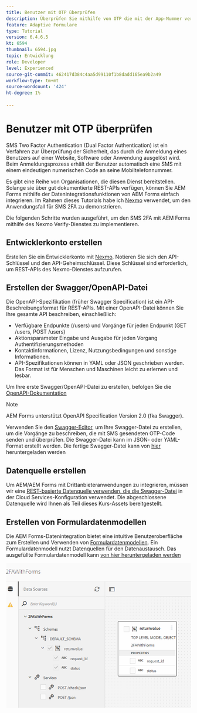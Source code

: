 ```yaml
---
title: Benutzer mit OTP überprüfen
description: Überprüfen Sie mithilfe von OTP die mit der App-Nummer verknüpfte Mobiltelefonnummer.
feature: Adaptive Formulare
type: Tutorial
version: 6.4,6.5
kt: 6594
thumbnail: 6594.jpg
topic: Entwicklung
role: Developer
level: Experienced
source-git-commit: 462417d384c4aa5d99110f1b8dadd165ea9b2a49
workflow-type: tm+mt
source-wordcount: '424'
ht-degree: 1%

---
```




# Benutzer mit OTP überprüfen

SMS Two Factor Authentication (Dual Factor Authentication) ist ein Verfahren zur Überprüfung der Sicherheit, das durch die Anmeldung eines Benutzers auf einer Website, Software oder Anwendung ausgelöst wird. Beim Anmeldungsprozess erhält der Benutzer automatisch eine SMS mit einem eindeutigen numerischen Code an seine Mobiltelefonnummer.

Es gibt eine Reihe von Organisationen, die diesen Dienst bereitstellen. Solange sie über gut dokumentierte REST-APIs verfügen, können Sie AEM Forms mithilfe der Datenintegrationsfunktionen von AEM Forms einfach integrieren. Im Rahmen dieses Tutorials habe ich [Nexmo](https://developer.nexmo.com/verify/overview) verwendet, um den Anwendungsfall für SMS 2FA zu demonstrieren.

Die folgenden Schritte wurden ausgeführt, um den SMS 2FA mit AEM Forms mithilfe des Nexmo Verify-Dienstes zu implementieren.

## Entwicklerkonto erstellen

Erstellen Sie ein Entwicklerkonto mit [Nexmo](https://dashboard.nexmo.com/sign-in). Notieren Sie sich den API-Schlüssel und den API-Geheimschlüssel. Diese Schlüssel sind erforderlich, um REST-APIs des Nexmo-Dienstes aufzurufen.

## Erstellen der Swagger/OpenAPI-Datei

Die OpenAPI-Spezifikation (früher Swagger Specification) ist ein API-Beschreibungsformat für REST-APIs. Mit einer OpenAPI-Datei können Sie Ihre gesamte API beschreiben, einschließlich:

* Verfügbare Endpunkte (/users) und Vorgänge für jeden Endpunkt (GET /users, POST /users)
* Aktionsparameter Eingabe und Ausgabe für jeden Vorgang
Authentifizierungsmethoden
* Kontaktinformationen, Lizenz, Nutzungsbedingungen und sonstige Informationen.
* API-Spezifikationen können in YAML oder JSON geschrieben werden. Das Format ist für Menschen und Maschinen leicht zu erlernen und lesbar.

Um Ihre erste Swagger/OpenAPI-Datei zu erstellen, befolgen Sie die [OpenAPI-Dokumentation](https://swagger.io/docs/specification/2-0/basic-structure/)

>[!NOTE]
> AEM Forms unterstützt OpenAPI Specification Version 2.0 (fka Swagger).

Verwenden Sie den [Swagger-Editor](https://editor.swagger.io/), um Ihre Swagger-Datei zu erstellen, um die Vorgänge zu beschreiben, die mit SMS gesendeten OTP-Code senden und überprüfen. Die Swagger-Datei kann im JSON- oder YAML-Format erstellt werden. Die fertige Swagger-Datei kann von [hier](assets/two-factore-authentication-swagger.zip) heruntergeladen werden

## Datenquelle erstellen

Um AEM/AEM Forms mit Drittanbieteranwendungen zu integrieren, müssen wir eine [REST-basierte Datenquelle verwenden, die die Swagger-Datei](https://experienceleague.adobe.com/docs/experience-manager-learn/forms/ic-web-channel-tutorial/parttwo.html) in der Cloud Services-Konfiguration verwendet. Die abgeschlossene Datenquelle wird Ihnen als Teil dieses Kurs-Assets bereitgestellt.

## Erstellen von Formulardatenmodellen

Die AEM Forms-Datenintegration bietet eine intuitive Benutzeroberfläche zum Erstellen und Verwenden von [Formulardatenmodellen](https://experienceleague.adobe.com/docs/experience-manager-65/forms/form-data-model/create-form-data-models.html). Ein Formulardatenmodell nutzt Datenquellen für den Datenaustausch.
Das ausgefüllte Formulardatenmodell kann [von hier heruntergeladen werden](assets/sms-2fa-fdm.zip)

![fdm](assets/2FA-fdm.PNG)
